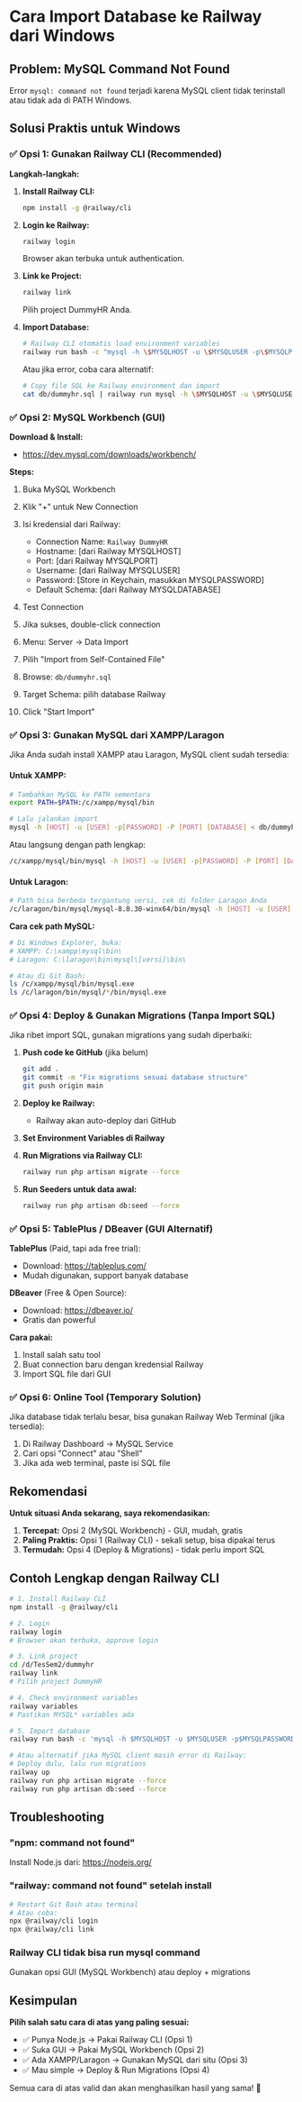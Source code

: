 # Cara Import Database ke Railway dari Windows

## Problem: MySQL Command Not Found

Error `mysql: command not found` terjadi karena MySQL client tidak terinstall atau tidak ada di PATH Windows.

## Solusi Praktis untuk Windows

### ✅ Opsi 1: Gunakan Railway CLI (Recommended)

**Langkah-langkah:**

1. **Install Railway CLI:**
   ```bash
   npm install -g @railway/cli
   ```

2. **Login ke Railway:**
   ```bash
   railway login
   ```
   Browser akan terbuka untuk authentication.

3. **Link ke Project:**
   ```bash
   railway link
   ```
   Pilih project DummyHR Anda.

4. **Import Database:**
   ```bash
   # Railway CLI otomatis load environment variables
   railway run bash -c "mysql -h \$MYSQLHOST -u \$MYSQLUSER -p\$MYSQLPASSWORD -P \$MYSQLPORT \$MYSQLDATABASE < db/dummyhr.sql"
   ```
   
   Atau jika error, coba cara alternatif:
   ```bash
   # Copy file SQL ke Railway environment dan import
   cat db/dummyhr.sql | railway run mysql -h \$MYSQLHOST -u \$MYSQLUSER -p\$MYSQLPASSWORD -P \$MYSQLPORT \$MYSQLDATABASE
   ```

### ✅ Opsi 2: MySQL Workbench (GUI)

**Download & Install:**
- https://dev.mysql.com/downloads/workbench/

**Steps:**
1. Buka MySQL Workbench
2. Klik "+" untuk New Connection
3. Isi kredensial dari Railway:
   - Connection Name: `Railway DummyHR`
   - Hostname: [dari Railway MYSQLHOST]
   - Port: [dari Railway MYSQLPORT]
   - Username: [dari Railway MYSQLUSER]
   - Password: [Store in Keychain, masukkan MYSQLPASSWORD]
   - Default Schema: [dari Railway MYSQLDATABASE]

4. Test Connection
5. Jika sukses, double-click connection
6. Menu: Server → Data Import
7. Pilih "Import from Self-Contained File"
8. Browse: `db/dummyhr.sql`
9. Target Schema: pilih database Railway
10. Click "Start Import"

### ✅ Opsi 3: Gunakan MySQL dari XAMPP/Laragon

Jika Anda sudah install XAMPP atau Laragon, MySQL client sudah tersedia:

#### **Untuk XAMPP:**
```bash
# Tambahkan MySQL ke PATH sementara
export PATH=$PATH:/c/xampp/mysql/bin

# Lalu jalankan import
mysql -h [HOST] -u [USER] -p[PASSWORD] -P [PORT] [DATABASE] < db/dummyhr.sql
```

Atau langsung dengan path lengkap:
```bash
/c/xampp/mysql/bin/mysql -h [HOST] -u [USER] -p[PASSWORD] -P [PORT] [DATABASE] < db/dummyhr.sql
```

#### **Untuk Laragon:**
```bash
# Path bisa berbeda tergantung versi, cek di folder Laragon Anda
/c/laragon/bin/mysql/mysql-8.0.30-winx64/bin/mysql -h [HOST] -u [USER] -p[PASSWORD] -P [PORT] [DATABASE] < db/dummyhr.sql
```

**Cara cek path MySQL:**
```bash
# Di Windows Explorer, buka:
# XAMPP: C:\xampp\mysql\bin\
# Laragon: C:\laragon\bin\mysql\[versi]\bin\

# Atau di Git Bash:
ls /c/xampp/mysql/bin/mysql.exe
ls /c/laragon/bin/mysql/*/bin/mysql.exe
```

### ✅ Opsi 4: Deploy & Gunakan Migrations (Tanpa Import SQL)

Jika ribet import SQL, gunakan migrations yang sudah diperbaiki:

1. **Push code ke GitHub** (jika belum)
   ```bash
   git add .
   git commit -m "Fix migrations sesuai database structure"
   git push origin main
   ```

2. **Deploy ke Railway:**
   - Railway akan auto-deploy dari GitHub

3. **Set Environment Variables di Railway**
   
4. **Run Migrations via Railway CLI:**
   ```bash
   railway run php artisan migrate --force
   ```

5. **Run Seeders untuk data awal:**
   ```bash
   railway run php artisan db:seed --force
   ```

### ✅ Opsi 5: TablePlus / DBeaver (GUI Alternatif)

**TablePlus** (Paid, tapi ada free trial):
- Download: https://tableplus.com/
- Mudah digunakan, support banyak database

**DBeaver** (Free & Open Source):
- Download: https://dbeaver.io/
- Gratis dan powerful

**Cara pakai:**
1. Install salah satu tool
2. Buat connection baru dengan kredensial Railway
3. Import SQL file dari GUI

### ✅ Opsi 6: Online Tool (Temporary Solution)

Jika database tidak terlalu besar, bisa gunakan Railway Web Terminal (jika tersedia):

1. Di Railway Dashboard → MySQL Service
2. Cari opsi "Connect" atau "Shell"
3. Jika ada web terminal, paste isi SQL file

## Rekomendasi

**Untuk situasi Anda sekarang, saya rekomendasikan:**

1. **Tercepat:** Opsi 2 (MySQL Workbench) - GUI, mudah, gratis
2. **Paling Praktis:** Opsi 1 (Railway CLI) - sekali setup, bisa dipakai terus
3. **Termudah:** Opsi 4 (Deploy & Migrations) - tidak perlu import SQL

## Contoh Lengkap dengan Railway CLI

```bash
# 1. Install Railway CLI
npm install -g @railway/cli

# 2. Login
railway login
# Browser akan terbuka, approve login

# 3. Link project
cd /d/TesSem2/dummyhr
railway link
# Pilih project DummyHR

# 4. Check environment variables
railway variables
# Pastikan MYSQL* variables ada

# 5. Import database
railway run bash -c 'mysql -h $MYSQLHOST -u $MYSQLUSER -p$MYSQLPASSWORD -P $MYSQLPORT $MYSQLDATABASE < db/dummyhr.sql'

# Atau alternatif jika MySQL client masih error di Railway:
# Deploy dulu, lalu run migrations
railway up
railway run php artisan migrate --force
railway run php artisan db:seed --force
```

## Troubleshooting

### "npm: command not found"
Install Node.js dari: https://nodejs.org/

### "railway: command not found" setelah install
```bash
# Restart Git Bash atau terminal
# Atau coba:
npx @railway/cli login
npx @railway/cli link
```

### Railway CLI tidak bisa run mysql command
Gunakan opsi GUI (MySQL Workbench) atau deploy + migrations

## Kesimpulan

**Pilih salah satu cara di atas yang paling sesuai:**
- ✅ Punya Node.js → Pakai Railway CLI (Opsi 1)
- ✅ Suka GUI → Pakai MySQL Workbench (Opsi 2)
- ✅ Ada XAMPP/Laragon → Gunakan MySQL dari situ (Opsi 3)
- ✅ Mau simple → Deploy & Run Migrations (Opsi 4)

Semua cara di atas valid dan akan menghasilkan hasil yang sama! 🚀

